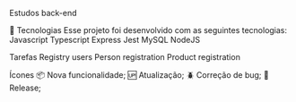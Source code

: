 Estudos back-end

🧪 Tecnologias Esse projeto foi desenvolvido com as seguintes tecnologias:
Javascript
Typescript
Express
Jest
MySQL
NodeJS

Tarefas
Registry users
Person registration
Product registration

Ícones
📦 Nova funcionalidade;
🆙 Atualização;
🪲 Correção de bug;
🏁 Release;
